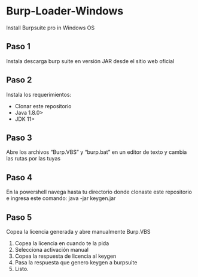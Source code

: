 # Burp-Loader-Windows
Install Burpsuite pro in Windows OS

## Paso 1
Instala descarga burp suite en versión JAR desde el sitio web oficial

## Paso 2
Instala los requerimientos:
- Clonar este repositorio
- Java 1.8.0>
- JDK 11>

## Paso 3
Abre los archivos “Burp.VBS” y “burp.bat” en un editor de texto y cambia las rutas por las tuyas

## Paso 4
En la powershell navega hasta tu directorio donde clonaste este repositorio e ingresa este comando:
java -jar keygen.jar

## Paso 5
Copea la licencia generada y abre manualmente Burp.VBS
1. Copea la licencia en cuando te la pida
2. Selecciona activación manual
3. Copea la respuesta de licencia al keygen
4. Pasa la respuesta que genero keygen a burpsuite
5. Listo.
